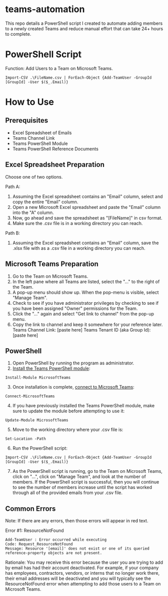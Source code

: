 # teams-automation
This repo details a PowerShell script I created to automate adding members to a newly created Teams and reduce manual effort that can take 24+ hours to complete.

# PowerShell Script
Function: Add Users to a Team on Microsoft Teams.
```
Import-CSV .\FileName.csv | ForEach-Object {Add-TeamUser -GroupId [GroupId] -User $($_.Email)}
```

# How to Use

## Prerequisites
* Excel Spreadsheet of Emails
* Teams Channel Link
* Teams PowerShell Module
* Teams PowerShell Reference Documents

## Excel Spreadsheet Preparation
Choose one of two options.

Path A: 
1. Assuming the Excel spreadsheet contains an "Email" column, select and copy the entire "Email" column.
2. Open a new Microsoft Excel spreadsheet and paste the "Email" column into the "A" column.
3. Now, go ahead and save the spreadsheet as "[FileName]" in csv format.
4. Make sure the .csv file is in a working directory you can reach.

Path B: 
1. Assuming the Excel spreadsheet contains an "Email" column, save the .xlsx file with as a .csv file in a working directory you can reach.

## Microsoft Teams Preparation
1. Go to the Team on Microsoft Teams.
2. In the left pane where all Teams are listed, select the "..." to the right of the Team.
3. A pop-up menu should show up. When the pop-menu is visible, select "Manage Team".
4. Check to see if you have administrator privileges by checking to see if you have been assigned "Owner" permissions for the Team.
5. Click the "..." again and select "Get link to channel" from the pop-up menu.
6. Copy the link to channel and keep it somewhere for your reference later.
   Teams Channel Link: [paste here]
   Teams Tenant ID (aka Group Id): [paste here]

## PowerShell
1. Open PowerShell by running the program as administrator.
2. [Install the Teams PowerShell module](https://docs.microsoft.com/en-us/MicosoftTeams/teams-powershell-install#install-the-teams-powershell-module):
```
Install-Module MicrosoftTeams
```
3. Once installation is complete, [connect to Microsoft Teams](https://docs.microsoft.com/en-us/MicrosoftTeams/teams-powershell-install#sign-in):
```
Connect-MicrosoftTeams
```
4. If you have previously installed the Teams PowerShell module, make sure to update the module before attempting to use it:
```
Update-Module MicrosoftTeams
```
5. Move to the working directory where your .csv file is:
```
Set-Location -Path
```
6. Run the PowerShell script:
```
Import-CSV .\FileName.csv | ForEach-Object {Add-TeamUser -GroupId [GroupId] -User $($_.Email)}
```
7. As the PowerShell script is running, go to the Team on Microsoft Teams, click on "...", click on "Manage Team", and look at the number of members. If the PowerShell script is successful, then you will continue to see the number of members increase until the script has worked through all of the provided emails from your .csv file.

## Common Errors
Note: If there are any errors, then those errors will appear in red text.

Error #1: ResourceNotFound
```
Add-TeamUser : Error occurred while executing
Code: Request_ResourceNotFound
Message: Resource '[email]' does not exist or one of its queried reference-property objects are not present.
```
Rationale: You may receive this error because the user you are trying to add by email has had their account deactivated. For example, if your company has employees, contractors, vendors, or interns that no longer work there, their email addresses will be deactivated and you will typically see the ResourceNotFound error when attempting to add those users to a Team on Microsoft Teams.
